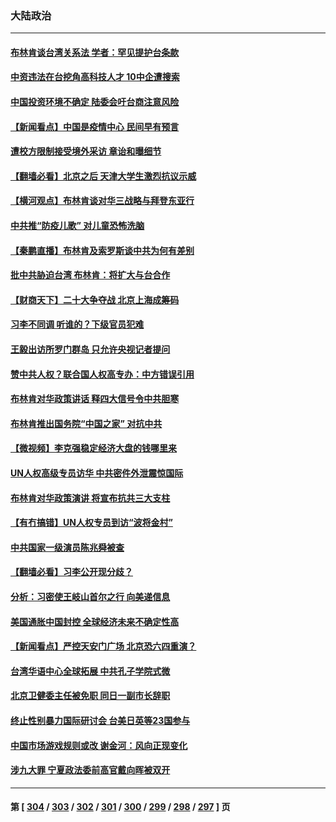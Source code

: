 ### 大陆政治
---
#### [布林肯谈台湾关系法 学者：罕见提护台条款](../../pages/ncid277/n13746612.md) 
#### [中资违法在台挖角高科技人才 10中企遭搜索](../../pages/ncid277/n13746570.md) 
#### [中国投资环境不确定 陆委会吁台商注意风险](../../pages/ncid277/n13746376.md) 
#### [【新闻看点】中国是疫情中心 民间早有预言](../../pages/ncid277/n13746190.md) 
#### [遭校方限制接受境外采访 章诒和曝细节](../../pages/ncid277/n13746438.md) 
#### [【翻墙必看】北京之后 天津大学生激烈抗议示威](../../pages/ncid277/n13746359.md) 
#### [【横河观点】布林肯谈对华三战略与拜登东亚行](../../pages/ncid277/n13746248.md) 
#### [中共推“防疫儿歌” 对儿童恐怖洗脑](../../pages/ncid277/n13746244.md) 
#### [【秦鹏直播】布林肯及索罗斯谈中共为何有差别](../../pages/ncid277/n13746199.md) 
#### [批中共胁迫台湾 布林肯：将扩大与台合作](../../pages/ncid277/n13746184.md) 
#### [【财商天下】二十大争夺战 北京上海成筹码](../../pages/ncid277/n13746129.md) 
#### [习李不同调 听谁的？下级官员犯难](../../pages/ncid277/n13746171.md) 
#### [王毅出访所罗门群岛 只允许央视记者提问](../../pages/ncid277/n13746105.md) 
#### [赞中共人权？联合国人权高专办：中方错误引用](../../pages/ncid277/n13745933.md) 
#### [布林肯对华政策讲话 释四大信号令中共胆寒](../../pages/ncid277/n13746116.md) 
#### [布林肯推出国务院“中国之家” 对抗中共](../../pages/ncid277/n13746025.md) 
#### [【微视频】李克强稳定经济大盘的钱哪里来](../../pages/ncid277/n13745943.md) 
#### [UN人权高级专员访华 中共密件外泄震惊国际](../../pages/ncid277/n13745817.md) 
#### [布林肯对华政策演讲 将宣布抗共三大支柱](../../pages/ncid277/n13745974.md) 
#### [【有冇搞错】UN人权专员到访“波将金村”](../../pages/ncid277/n13745359.md) 
#### [中共国家一级演员陈兆舜被查](../../pages/ncid277/n13745737.md) 
#### [【翻墙必看】习李公开现分歧？](../../pages/ncid277/n13745511.md) 
#### [分析：习密使王岐山首尔之行 向美递信息](../../pages/ncid277/n13745482.md) 
#### [美国通胀中国封控 全球经济未来不确定性高](../../pages/ncid277/n13745529.md) 
#### [【新闻看点】严控天安门广场 北京恐六四重演？](../../pages/ncid277/n13745195.md) 
#### [台湾华语中心全球拓展 中共孔子学院式微](../../pages/ncid277/n13745484.md) 
#### [北京卫健委主任被免职 同日一副市长辞职](../../pages/ncid277/n13745420.md) 
#### [终止性别暴力国际研讨会 台美日英等23国参与](../../pages/ncid277/n13745455.md) 
#### [中国市场游戏规则或改 谢金河：风向正现变化](../../pages/ncid277/n13745383.md) 
#### [涉九大罪 宁夏政法委前高官戴向晖被双开](../../pages/ncid277/n13745421.md) 

---
#### 第 [ [304](./304.md) / [303](./303.md) / [302](./302.md) / [301](./301.md) / [300](./300.md) / [299](./299.md) / [298](./298.md) / [297](./297.md) ] 页
